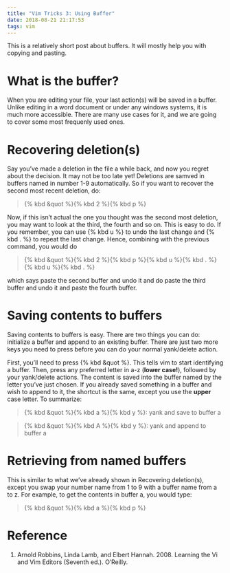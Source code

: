 ```yaml
---
title: "Vim Tricks 3: Using Buffer"
date: 2018-08-21 21:17:53
tags: vim
---
```


This is a relatively short post about buffers. It will mostly help you with copying and pasting.

# What is the buffer?

When you are editing your file, your last action(s) will be saved in a buffer. Unlike editing in a word document or under any windows systems, it is much more accessible. There are many use cases for it, and we are going to cover some most frequenly used ones.

# Recovering deletion(s)

Say you’ve made a deletion in the file a while back, and now you regret about the decision. It may not be too late yet! Deletions are samved in buffers named in number 1-9 automatically. So if you want to recover the second most recent deletion, do:

> {% kbd &quot %}{% kbd 2 %}{% kbd p %}

Now, if this isn’t actual the one you thought was the second most deletion, you may want to look at the third, the fourth and so on. This is easy to do. If you remember, you can use {% kbd u %} to undo the last change and {% kbd . %} to repeat the last change. Hence, combining with the previous command, you would do

> {% kbd &quot %}{% kbd 2 %}{% kbd p %}{% kbd u %}{% kbd . %}{% kbd u %}{% kbd . %}

which says paste the second buffer and undo it and do paste the third buffer and undo it and paste the fourth buffer.

# Saving contents to buffers

Saving contents to buffers is easy. There are two things you can do: initialize a buffer and append to an existing buffer. There are just two more keys you need to press before you can do your normal yank/delete action.

First, you’ll need to press {% kbd &quot %}. This tells vim to start identifying a buffer. Then, press any preferred letter in a-z (**lower case!**), followed by your yank/delete actions. The content is saved into the buffer named by the letter you’ve just chosen. If you already saved something in a buffer and wish to append to it, the shortcut is the same, except you use the **upper** case letter. To summarize:

> {% kbd &quot %}{% kbd a %}{% kbd y %}: yank and save to buffer a

> {% kbd &quot %}{% kbd A %}{% kbd y %}: yank and append to buffer a

# Retrieving from named buffers

This is similar to what we’ve already shown in Recovering deletion(s), except you swap your number name from 1 to 9 with a buffer name from a to z. For example, to get the contents in buffer a, you would type:

> {% kbd &quot %}{% kbd a %}{% kbd p %}

# Reference

1. Arnold Robbins, Linda Lamb, and Elbert Hannah. 2008. Learning the Vi and Vim Editors (Seventh ed.). O’Reilly.

